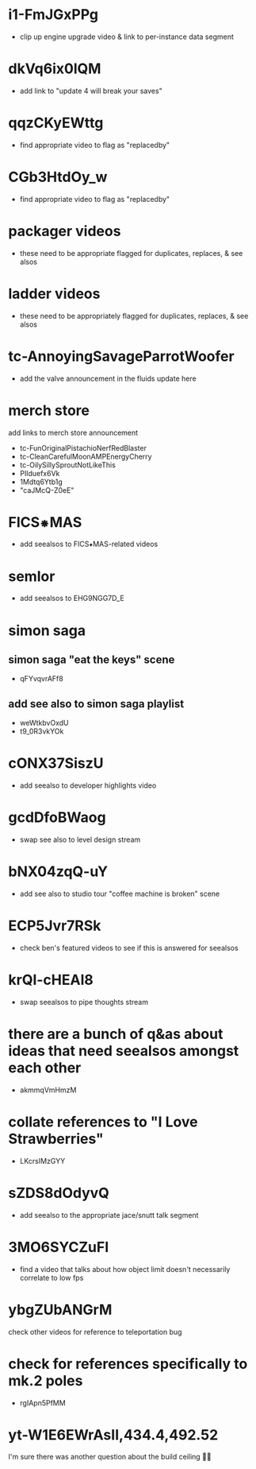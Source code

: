 # i1-FmJGxPPg
* clip up engine upgrade video & link to per-instance data segment

# dkVq6ix0lQM
* add link to "update 4 will break your saves"

# qqzCKyEWttg
* find appropriate video to flag as "replacedby"

# CGb3HtdOy_w
* find appropriate video to flag as "replacedby"

# packager videos
* these need to be appropriate flagged for duplicates, replaces, & see alsos

# ladder videos
* these need to be appropriately flagged for duplicates, replaces, & see alsos

# tc-AnnoyingSavageParrotWoofer
* add the valve announcement in the fluids update here

# merch store
add links to merch store announcement
* tc-FunOriginalPistachioNerfRedBlaster
* tc-CleanCarefulMoonAMPEnergyCherry
* tc-OilySillySproutNotLikeThis
* PIlduefx6Vk
* 1Mdtq6Ytb1g
* "caJMcQ-Z0eE"

# FICS⁕MAS
* add seealsos to FICS⁕MAS-related videos

# semlor
* add seealsos to EHG9NGG7D_E

# simon saga
## simon saga "eat the keys" scene
* qFYvqvrAFf8

## add see also to simon saga playlist
* weWtkbvOxdU
* t9_0R3vkYOk

# cONX37SiszU
* add seealso to developer highlights video

# gcdDfoBWaog
* swap see also to level design stream

# bNX04zqQ-uY
* add see also to studio tour "coffee machine is broken" scene

# ECP5Jvr7RSk
* check ben's featured videos to see if this is answered for seealsos

# krQI-cHEAl8
* swap seealsos to pipe thoughts stream

# there are a bunch of q&as about ideas that need seealsos amongst each other
* akmmqVmHmzM

# collate references to "I Love Strawberries"
* LKcrsIMzGYY

# sZDS8dOdyvQ
* add seealso to the appropriate jace/snutt talk segment

# 3MO6SYCZuFI
* find a video that talks about how object limit doesn't necessarily correlate to low fps

# ybgZUbANGrM
check other videos for reference to teleportation bug

# check for references specifically to mk.2 poles
* rgIApn5PfMM

# yt-W1E6EWrAsII,434.4,492.52
I'm sure there was another question about the build ceiling 🤷‍♂️
